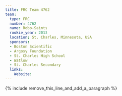 ```yaml
---
title: FRC Team 4762
team:
  type: FRC
  number: 4762
  name: Robo-Saints
  rookie_year: 2013
  location: St. Charles, Minnesota, USA
  sponsors:
  - Boston Scientific
  - Argosy Foundation
  - St. Charles High School
  - Watlow
  - St. Charles Secondary
  links:
    Website:
---
```


{% include remove_this_line_and_add_a_paragraph %}